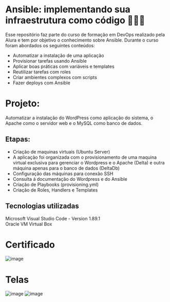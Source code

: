 # Ansible: implementando sua infraestrutura como código 👩🏽‍💻

Esse repositório faz parte do curso de formação em DevOps realizado pela Alura e tem por objetivo o conhecimento sobre Ansible. Durante o curso foram abordados os seguintes conteúdos:

- Automatizar a instalação de uma aplicação
- Provisionar tarefas usando Ansible
- Aplicar boas práticas com variáveis e templates
- Reutilizar tarefas com roles
- Criar ambientes complexos com scripts
- Fazer deploys com Ansible

# Projeto: 
Automatizar a instalação do WordPress como aplicação do sistema, o Apache como o servidor web e o MySQL como banco de dados. 

## Etapas:
- Criação de maquinas virtuais (Ubuntu Server)
- A aplicação foi organizada com o provisionamento de uma maquina virtual exclusiva para gerenciar o Wordpress e o Apache (Delta) e outra máquina apenas para o banco de dados (DeltaDb)
- Configuração das máquinas para conexão SSH
- Consulta á documentação do Wordpress e do Ansible
- Criação de Playbooks (provisioning.yml)
- Criação de Roles, Handlers e Templates

## Tecnologias utilizadas
Microsoft Visual Studio Code  - Version 1.89.1<br>
Oracle VM Virtual Box

# Certificado
![image](https://github.com/user-attachments/assets/89458272-c9b4-4de8-8bf8-893c569396d2)

# Telas
![image](https://github.com/user-attachments/assets/830a0854-4331-45b1-bd60-44d5a8ac3c58)
![image](https://github.com/user-attachments/assets/094324c2-4cd9-4df4-9177-8e18c0aa301c)
